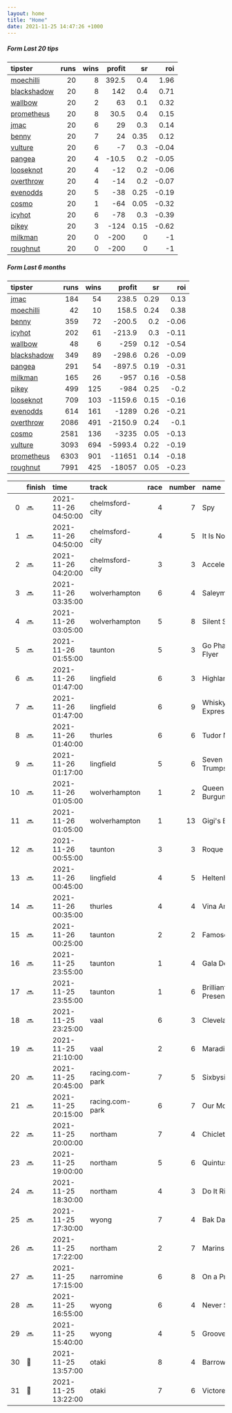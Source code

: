 ```yaml
---   
layout: home  
title: "Home"   
date: 2021-11-25 14:47:26 +1000  
---   
```



##### Form Last 20 tips   

| tipster                                                         |   runs |   wins |   profit |   sr |   roi |
|:----------------------------------------------------------------|-------:|-------:|---------:|-----:|------:|
| [moechilli](https://mrwayneo.github.io/tips/moechilli.html)     |     20 |      8 |    392.5 | 0.4  |  1.96 |
| [blackshadow](https://mrwayneo.github.io/tips/blackshadow.html) |     20 |      8 |    142   | 0.4  |  0.71 |
| [wallbow](https://mrwayneo.github.io/tips/wallbow.html)         |     20 |      2 |     63   | 0.1  |  0.32 |
| [prometheus](https://mrwayneo.github.io/tips/prometheus.html)   |     20 |      8 |     30.5 | 0.4  |  0.15 |
| [jmac](https://mrwayneo.github.io/tips/jmac.html)               |     20 |      6 |     29   | 0.3  |  0.14 |
| [benny](https://mrwayneo.github.io/tips/benny.html)             |     20 |      7 |     24   | 0.35 |  0.12 |
| [vulture](https://mrwayneo.github.io/tips/vulture.html)         |     20 |      6 |     -7   | 0.3  | -0.04 |
| [pangea](https://mrwayneo.github.io/tips/pangea.html)           |     20 |      4 |    -10.5 | 0.2  | -0.05 |
| [looseknot](https://mrwayneo.github.io/tips/looseknot.html)     |     20 |      4 |    -12   | 0.2  | -0.06 |
| [overthrow](https://mrwayneo.github.io/tips/overthrow.html)     |     20 |      4 |    -14   | 0.2  | -0.07 |
| [evenodds](https://mrwayneo.github.io/tips/evenodds.html)       |     20 |      5 |    -38   | 0.25 | -0.19 |
| [cosmo](https://mrwayneo.github.io/tips/cosmo.html)             |     20 |      1 |    -64   | 0.05 | -0.32 |
| [icyhot](https://mrwayneo.github.io/tips/icyhot.html)           |     20 |      6 |    -78   | 0.3  | -0.39 |
| [pikey](https://mrwayneo.github.io/tips/pikey.html)             |     20 |      3 |   -124   | 0.15 | -0.62 |
| [milkman](https://mrwayneo.github.io/tips/milkman.html)         |     20 |      0 |   -200   | 0    | -1    |
| [roughnut](https://mrwayneo.github.io/tips/roughnut.html)       |     20 |      0 |   -200   | 0    | -1    |

##### Form Last 6 months   

| tipster                                                         |   runs |   wins |   profit |   sr |   roi |
|:----------------------------------------------------------------|-------:|-------:|---------:|-----:|------:|
| [jmac](https://mrwayneo.github.io/tips/jmac.html)               |    184 |     54 |    238.5 | 0.29 |  0.13 |
| [moechilli](https://mrwayneo.github.io/tips/moechilli.html)     |     42 |     10 |    158.5 | 0.24 |  0.38 |
| [benny](https://mrwayneo.github.io/tips/benny.html)             |    359 |     72 |   -200.5 | 0.2  | -0.06 |
| [icyhot](https://mrwayneo.github.io/tips/icyhot.html)           |    202 |     61 |   -213.9 | 0.3  | -0.11 |
| [wallbow](https://mrwayneo.github.io/tips/wallbow.html)         |     48 |      6 |   -259   | 0.12 | -0.54 |
| [blackshadow](https://mrwayneo.github.io/tips/blackshadow.html) |    349 |     89 |   -298.6 | 0.26 | -0.09 |
| [pangea](https://mrwayneo.github.io/tips/pangea.html)           |    291 |     54 |   -897.5 | 0.19 | -0.31 |
| [milkman](https://mrwayneo.github.io/tips/milkman.html)         |    165 |     26 |   -957   | 0.16 | -0.58 |
| [pikey](https://mrwayneo.github.io/tips/pikey.html)             |    499 |    125 |   -984   | 0.25 | -0.2  |
| [looseknot](https://mrwayneo.github.io/tips/looseknot.html)     |    709 |    103 |  -1159.6 | 0.15 | -0.16 |
| [evenodds](https://mrwayneo.github.io/tips/evenodds.html)       |    614 |    161 |  -1289   | 0.26 | -0.21 |
| [overthrow](https://mrwayneo.github.io/tips/overthrow.html)     |   2086 |    491 |  -2150.9 | 0.24 | -0.1  |
| [cosmo](https://mrwayneo.github.io/tips/cosmo.html)             |   2581 |    136 |  -3235   | 0.05 | -0.13 |
| [vulture](https://mrwayneo.github.io/tips/vulture.html)         |   3093 |    694 |  -5993.4 | 0.22 | -0.19 |
| [prometheus](https://mrwayneo.github.io/tips/prometheus.html)   |   6303 |    901 | -11651   | 0.14 | -0.18 |
| [roughnut](https://mrwayneo.github.io/tips/roughnut.html)       |   7991 |    425 | -18057   | 0.05 | -0.23 |

|    | finish            | time                | track           |   race |   number | name              |   odds | tipster         |
|---:|:------------------|:--------------------|:----------------|-------:|---------:|:------------------|-------:|:----------------|
|  0 | :soon:            | 2021-11-26 04:50:00 | chelmsford-city |      4 |        7 | Spy               |   7.5  | looseknot       |
|  1 | :soon:            | 2021-11-26 04:50:00 | chelmsford-city |      4 |        5 | It Is Now         |   8    | looseknot       |
|  2 | :soon:            | 2021-11-26 04:20:00 | chelmsford-city |      3 |        3 | Accelerando       |   6    | vulture         |
|  3 | :soon:            | 2021-11-26 03:35:00 | wolverhampton   |      6 |        4 | Saleymm           |   2    | vulture         |
|  4 | :soon:            | 2021-11-26 03:05:00 | wolverhampton   |      5 |        8 | Silent Speech     |   1.35 | vulture         |
|  5 | :soon:            | 2021-11-26 01:55:00 | taunton         |      5 |        3 | Go Pharisee Flyer |   9    | looseknot       |
|  6 | :soon:            | 2021-11-26 01:47:00 | lingfield       |      6 |        3 | Highland Glory    |   7.5  | overthrow       |
|  7 | :soon:            | 2021-11-26 01:47:00 | lingfield       |      6 |        9 | Whisky Express    |   3.5  | milkman         |
|  8 | :soon:            | 2021-11-26 01:40:00 | thurles         |      6 |        6 | Tudor Manor       |   8.6  | looseknot       |
|  9 | :soon:            | 2021-11-26 01:17:00 | lingfield       |      5 |        6 | Seven No Trumps   |   7.5  | overthrow       |
| 10 | :soon:            | 2021-11-26 01:05:00 | wolverhampton   |      1 |        2 | Queen Of Burgundy |   6    | looseknot       |
| 11 | :soon:            | 2021-11-26 01:05:00 | wolverhampton   |      1 |       13 | Gigi's Beach      |   9.5  | overthrow       |
| 12 | :soon:            | 2021-11-26 00:55:00 | taunton         |      3 |        3 | Roque It          |   2.8  | overthrow       |
| 13 | :soon:            | 2021-11-26 00:45:00 | lingfield       |      4 |        5 | Heltenham         |   4.8  | overthrow       |
| 14 | :soon:            | 2021-11-26 00:35:00 | thurles         |      4 |        4 | Vina Ardanza      |   1.85 | milkman         |
| 15 | :soon:            | 2021-11-26 00:25:00 | taunton         |      2 |        2 | Famoso            |   3.3  | overthrow       |
| 16 | :soon:            | 2021-11-25 23:55:00 | taunton         |      1 |        4 | Gala De Corton    |   4    | overthrow       |
| 17 | :soon:            | 2021-11-25 23:55:00 | taunton         |      1 |        6 | Brilliant Present |   8.5  | overthrow       |
| 18 | :soon:            | 2021-11-25 23:25:00 | vaal            |      6 |        3 | Cleveland         |   0    | vulture         |
| 19 | :soon:            | 2021-11-25 21:10:00 | vaal            |      2 |        6 | Maradiva          |   0    | vulture         |
| 20 | :soon:            | 2021-11-25 20:45:00 | racing.com-park |      7 |        5 | Sixbysixtythree   |   2.15 | pangea          |
| 21 | :soon:            | 2021-11-25 20:15:00 | racing.com-park |      6 |        7 | Our Modena        |   3.25 | pangea          |
| 22 | :soon:            | 2021-11-25 20:00:00 | northam         |      7 |        4 | Chiclett          |   2.15 | pikey           |
| 23 | :soon:            | 2021-11-25 19:00:00 | northam         |      5 |        6 | Quintus           |   6    | pikey           |
| 24 | :soon:            | 2021-11-25 18:30:00 | northam         |      4 |        3 | Do It Right       |   6    | pikey           |
| 25 | :soon:            | 2021-11-25 17:30:00 | wyong           |      7 |        4 | Bak Da Man        |   4.4  | vulture         |
| 26 | :soon:            | 2021-11-25 17:22:00 | northam         |      2 |        7 | Marinsky Ballet   |   4.4  | pikey           |
| 27 | :soon:            | 2021-11-25 17:15:00 | narromine       |      6 |        8 | On a Promise      |   2.3  | vulture         |
| 28 | :soon:            | 2021-11-25 16:55:00 | wyong           |      6 |        4 | Never Second      |   3    | vulture,pangea  |
| 29 | :soon:            | 2021-11-25 15:40:00 | wyong           |      4 |        5 | Groover           |   3.6  | vulture,milkman |
| 30 | :3rd_place_medal: | 2021-11-25 13:57:00 | otaki           |      8 |        4 | Barrow Boy        |   3.6  | vulture         |
| 31 | :2nd_place_medal: | 2021-11-25 13:22:00 | otaki           |      7 |        6 | Victorem          |   3.7  | vulture         |